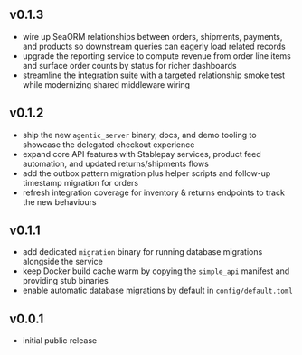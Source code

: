 ## v0.1.3

- wire up SeaORM relationships between orders, shipments, payments, and products so downstream queries can eagerly load related records
- upgrade the reporting service to compute revenue from order line items and surface order counts by status for richer dashboards
- streamline the integration suite with a targeted relationship smoke test while modernizing shared middleware wiring

## v0.1.2

- ship the new `agentic_server` binary, docs, and demo tooling to showcase the delegated checkout experience
- expand core API features with Stablepay services, product feed automation, and updated returns/shipments flows
- add the outbox pattern migration plus helper scripts and follow-up timestamp migration for orders
- refresh integration coverage for inventory & returns endpoints to track the new behaviours

## v0.1.1

- add dedicated `migration` binary for running database migrations alongside the service
- keep Docker build cache warm by copying the `simple_api` manifest and providing stub binaries
- enable automatic database migrations by default in `config/default.toml`

## v0.0.1

- initial public release
